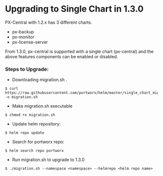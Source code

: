 # Upgrading to Single Chart in 1.3.0

PX-Central with 1.2.x has 3 different charts.
   - px-backup
   - px-monitor
   - px-license-server

From 1.3.0, px-central is supported with a single chart (px-central) and the above features components can be enabled or disabled.

### Steps to Upgrade:

- Downloading migration.sh .

```console
$ curl https://raw.githubusercontent.com/portworx/helm/master/single_chart_migration/migration.sh -o migration.sh
```

- Make migration.sh executable

```console
$ chmod +x migration.sh
```

- Update helm repository:
```console
$ helm repo update
```

- Search for portworx repo:

```console
$ helm search repo portworx
```

- Run migration.sh to upgrade to 1.3.0

```console
$ ./migration.sh --namespace <namespace> --helmrepo <helm repo name>
```